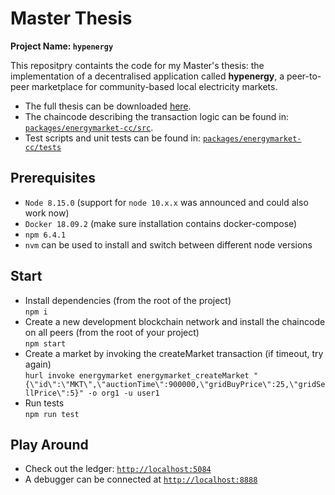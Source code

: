 # Master Thesis
**Project Name: `hypenergy`**

This repositpry containts the code for my Master's thesis: the implementation of a decentralised application called **hypenergy**, a peer-to-peer marketplace for community-based local electricity markets.

* The full thesis can be downloaded [here](https://github.com/raphmc/thesis//tree/master/thesis/thesis.pdf).
* The chaincode describing the transaction logic can be found in: [`packages/energymarket-cc/src`](https://github.com/raphmc/thesis/tree/master/packages/energymarket-cc/src).
* Test scripts and unit tests can be found in: [`packages/energymarket-cc/tests`](https://github.com/raphmc/thesis/tree/master/packages/energymarket-cc/tests)


## Prerequisites
* `Node 8.15.0` (support for `node 10.x.x` was announced and could also work now)
* `Docker 18.09.2` (make sure installation contains docker-compose)
* `npm 6.4.1`
* `nvm` can be used to install and switch between different node versions


## Start

* Install dependencies (from the root of the project)  
`npm i`
* Create a new development blockchain network and install the chaincode on all peers (from the root of your project)  
`npm start`
* Create a market by invoking the createMarket transaction (if timeout, try again)  
`hurl invoke energymarket energymarket_createMarket "{\"id\":\"MKT\",\"auctionTime\":900000,\"gridBuyPrice\":25,\"gridSellPrice\":5}" -o org1 -u user1`
* Run tests  
`npm run test`


## Play Around

* Check out the ledger: [`http://localhost:5084`](http://localhost:5084)
* A debugger can be connected at [`http://localhost:8888`](http://localhost:8888)